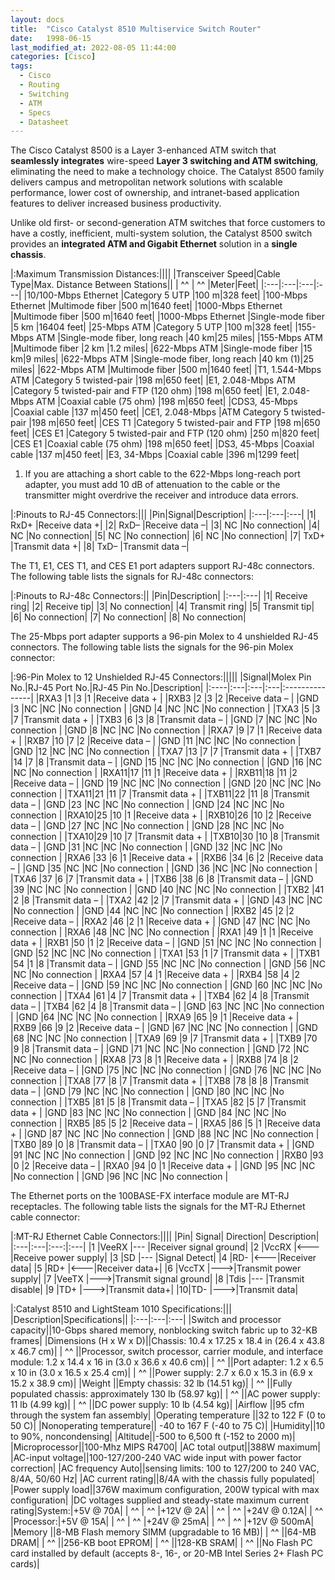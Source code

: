 ```yaml
---
layout: docs
title:  "Cisco Catalyst 8510 Multiservice Switch Router"
date:   1998-06-15
last_modified_at: 2022-08-05 11:44:00
categories: [Cisco]
tags:
  - Cisco
  - Routing
  - Switching
  - ATM
  - Specs
  - Datasheet
---
```


The Cisco Catalyst 8500 is a Layer 3-enhanced ATM switch that **seamlessly integrates** wire-speed **Layer 3 switching and ATM switching**,
eliminating the need to make a technology choice.
The Catalyst 8500 family delivers campus and metropolitan network solutions with scalable performance,
lower cost of ownership, and intranet-based application features to deliver increased business productivity.

Unlike old first- or second-generation ATM switches that force customers to have a costly,
inefficient, multi-system solution, the Catalyst 8500 switch provides an
**integrated ATM and Gigabit Ethernet** solution in a **single chassis**.

|:Maximum Transmission Distances:||||
|Transceiver Speed|Cable Type|Max. Distance Between Stations||
| ^^              | ^^       |Meter|Feet|
|:---|:---|:---|:---|
|10/100-Mbps Ethernet   |Category 5 UTP                 |100 m|328 feet|
|100-Mbps Ethernet      |Multimode fiber                |500 m|1640 feet|
|1000-Mbps Ethernet     |Multimode fiber                |500 m|1640 feet|
|1000-Mbps Ethernet     |Single-mode fiber              |5 km |16404 feet|
|25-Mbps ATM            |Category 5 UTP                 |100 m|328 feet|
|155-Mbps ATM           |Single-mode fiber, long reach  |40 km|25 miles|
|155-Mbps ATM           |Multimode fiber                |2 km |1.2 miles|
|622-Mbps ATM           |Single-mode fiber              |15 km|9 miles|
|622-Mbps ATM           |Single-mode fiber, long reach  |40 km (1)|25 miles|
|622-Mbps ATM           |Multimode fiber                |500 m|1640 feet|
|T1, 1.544-Mbps ATM     |Category 5 twisted-pair                    |198 m|650 feet|
|E1, 2.048-Mbps ATM     |Category 5 twisted-pair and FTP (120 ohm)  |198 m|650 feet|
|E1, 2.048-Mbps ATM     |Coaxial cable (75 ohm)                     |198 m|650 feet|
|CDS3, 45-Mbps          |Coaxial cable                              |137 m|450 feet|
|CE1, 2.048-Mbps        |ATM Category 5 twisted-pair                |198 m|650 feet|
|CES T1                 |Category 5 twisted-pair and FTP            |198 m|650 feet|
|CES E1                 |Category 5 twisted-pair and FTP (120 ohm)  |250 m|820 feet|
|CES E1                 |Coaxial cable (75 ohm)         |198 m|650 feet|
|DS3, 45-Mbps           |Coaxial cable                  |137 m|450 feet|
|E3, 34-Mbps            |Coaxial cable                  |396 m|1299 feet|

1. If you are attaching a short cable to the 622-Mbps long-reach port adapter, you must add 10 dB of attenuation to the cable or the transmitter might overdrive the receiver and introduce data errors.

|:Pinouts to RJ-45 Connectors:|||
|Pin|Signal|Description|
|:---|:---|:---|
|1| RxD+ |Receive data +|
|2| RxD– |Receive data –|
|3| NC |No connection|
|4| NC |No connection|
|5| NC |No connection|
|6| NC |No connection|
|7| TxD+ |Transmit data +|
|8| TxD– |Transmit data –|

The T1, E1, CES T1, and CES E1 port adapters support RJ-48c connectors.
The following table lists the signals for RJ-48c connectors:

|:Pinouts to RJ-48c Connectors:||
|Pin|Description|
|:---|:---|
|1| Receive ring|
|2| Receive tip|
|3| No connection|
|4| Transmit ring|
|5| Transmit tip|
|6| No connection|
|7| No connection|
|8| No connection|

The 25-Mbps port adapter supports a 96-pin Molex to 4 unshielded RJ-45 connectors.
The following table lists the signals for the 96-pin Molex connector:

|:96-Pin Molex to 12 Unshielded RJ-45 Connectors:|||||
|Signal|Molex Pin No.|RJ-45 Port No.|RJ-45 Pin No.|Description|
|:----|:---|:---|:---|:---------------|
|RXA3 |1   |3   |1   |Receive data +  |
|RXB3 |2   |3   |2   |Receive data –  |
|GND  |3   |NC  |NC  |No connection   |
|GND  |4   |NC  |NC  |No connection   |
|TXA3 |5   |3   |7   |Transmit data + |
|TXB3 |6   |3   |8   |Transmit data – |
|GND  |7   |NC  |NC  |No connection	  |
|GND  |8   |NC  |NC  |No connection	  |
|RXA7 |9   |7   |1   |Receive data +  |
|RXB7 |10  |7   |2   |Receive data –  |
|GND  |11  |NC  |NC  |No connection	  |
|GND  |12  |NC  |NC  |No connection	  |
|TXA7 |13  |7   |7   |Transmit data + |
|TXB7 |14  |7   |8   |Transmit data – |
|GND  |15  |NC  |NC  |No connection	  |
|GND  |16  |NC  |NC  |No connection	  |
|RXA11|17  |11  |1   |Receive data +  |
|RXB11|18  |11  |2   |Receive data –  |
|GND  |19  |NC  |NC  |No connection	  |
|GND  |20  |NC  |NC  |No connection	  |
|TXA11|21  |11  |7   |Transmit data + |
|TXB11|22  |11  |8   |Transmit data – |
|GND  |23  |NC  |NC  |No connection	  |
|GND  |24  |NC  |NC  |No connection	  |
|RXA10|25  |10  |1   |Receive data +  |
|RXB10|26  |10  |2   |Receive data –  |
|GND  |27  |NC  |NC  |No connection	  |
|GND  |28  |NC  |NC  |No connection	  |
|TXA10|29  |10  |7   |Transmit data + |
|TXB10|30  |10  |8   |Transmit data – |
|GND  |31  |NC  |NC  |No connection	  |
|GND  |32  |NC  |NC  |No connection	  |
|RXA6 |33  |6   |1   |Receive data +  |
|RXB6 |34  |6   |2   |Receive data –  |
|GND  |35  |NC  |NC  |No connection	  |
|GND  |36  |NC  |NC  |No connection	  |
|TXA6 |37  |6   |7   |Transmit data + |
|TXB6 |38  |6   |8   |Transmit data – |
|GND  |39  |NC  |NC  |No connection	  |
|GND  |40  |NC  |NC  |No connection	  |
|TXB2 |41  |2   |8   |Transmit data – |
|TXA2 |42  |2   |7   |Transmit data + |
|GND  |43  |NC  |NC  |No connection	  |
|GND  |44  |NC  |NC  |No connection	  |
|RXB2 |45  |2   |2   |Receive data –  |
|RXA2 |46  |2   |1   |Receive data +  |
|GND  |47  |NC  |NC  |No connection	  |
|RXA6 |48  |NC  |NC  |No connection	  |
|RXA1 |49  |1   |1   |Receive data +  |
|RXB1 |50  |1   |2   |Receive data –  |
|GND  |51  |NC  |NC  |No connection	  |
|GND  |52  |NC  |NC  |No connection	  |
|TXA1 |53  |1   |7   |Transmit data + |
|TXB1 |54  |1   |8   |Transmit data – |
|GND  |55  |NC  |NC  |No connection	  |
|GND  |56  |NC  |NC  |No connection	  |
|RXA4 |57  |4   |1   |Receive data +  |
|RXB4 |58  |4   |2   |Receive data –  |
|GND  |59  |NC  |NC  |No connection	  |
|GND  |60  |NC  |NC  |No connection	  |
|TXA4 |61  |4   |7   |Transmit data + |
|TXB4 |62  |4   |8   |Transmit data – |
|TXB4 |62  |4   |8   |Transmit data – |
|GND  |63  |NC  |NC  |No connection   |
|GND  |64  |NC  |NC  |No connection   |
|RXA9 |65  |9   |1   |Receive data +  |
|RXB9 |66  |9   |2   |Receive data –  |
|GND  |67  |NC  |NC  |No connection   |
|GND  |68  |NC  |NC  |No connection   |
|TXA9 |69  |9   |7   |Transmit data + |
|TXB9 |70  |9   |8   |Transmit data – |
|GND  |71  |NC  |NC  |No connection   |
|GND  |72  |NC  |NC  |No connection   |
|RXA8 |73  |8   |1   |Receive data +  |
|RXB8 |74  |8   |2   |Receive data –  |
|GND  |75  |NC  |NC  |No connection   |
|GND  |76  |NC  |NC  |No connection   |
|TXA8 |77  |8   |7   |Transmit data + |
|TXB8 |78  |8   |8   |Transmit data – |
|GND  |79  |NC  |NC  |No connection   |
|GND  |80  |NC  |NC  |No connection   |
|TXB5 |81  |5   |8   |Transmit data – |
|TXA5 |82  |5   |7   |Transmit data + |
|GND  |83  |NC  |NC  |No connection   |
|GND  |84  |NC  |NC  |No connection   |
|RXB5 |85  |5   |2   |Receive data –  |
|RXA5 |86  |5   |1   |Receive data +  |
|GND  |87  |NC  |NC  |No connection   |
|GND  |88  |NC  |NC  |No connection   |
|TXB0 |89  |0   |8   |Transmit data – |
|TXA0 |90  |0   |7   |Transmit data + |
|GND  |91  |NC  |NC  |No connection   |
|GND  |92  |NC  |NC  |No connection   |
|RXB0 |93  |0   |2   |Receive data –  |
|RXA0 |94  |0   |1   |Receive data +  |
|GND  |95  |NC  |NC  |No connection   |
|GND  |96  |NC  |NC  |No connection   |

The Ethernet ports on the 100BASE-FX interface module are MT-RJ receptacles.
The following table lists the signals for the MT-RJ Ethernet cable connector:

|:MT-RJ Ethernet Cable Connectors:||||
|Pin| Signal| Direction| Description|
|:---|:---|:---:|:---|
|1 |VeeRX |--- |Receiver signal ground|
|2 |VccRX |<---|Receive power supply|
|3 |SD    |--- |Signal Detect|
|4 |RD-   |<---|Receiver data|
|5 |RD+   |<---|Receiver data+|
|6 |VccTX |--->|Transmit power supply|
|7 |VeeTX |--->|Transmit signal ground|
|8 |Tdis  |--- |Transmit disable|
|9 |TD+   |--->|Transmit data+|
|10|TD-   |--->|Transmit data|

|:Catalyst 8510 and LightSteam 1010 Specifications:|||
|Description|Specifications||
|:---|:---|:---|
|Switch and processor capacity||10-Gbps shared memory, nonblocking switch fabric up to 32-KB frames|
|Dimensions (H x W x D)||Chassis: 10.4 x 17.25 x 18.4 in (26.4 x 43.8 x 46.7 cm)|
| ^^                   ||Processor, switch processor, carrier module, and interface module: 1.2 x 14.4 x 16 in (3.0 x 36.6 x 40.6 cm)|
| ^^                   ||Port adapter: 1.2 x 6.5 x 10 in (3.0 x 16.5 x 25.4 cm)|
| ^^                   ||Power supply: 2.7 x 6.0 x 15.3 in (6.9 x 15.2 x 38.9 cm)|
|Weight                ||Empty chassis: 32 lb (14.51 kg)|
| ^^                   ||Fully populated chassis: approximately 130 lb (58.97 kg)|
| ^^                   ||AC power supply: 11 lb (4.99 kg)|
| ^^                   ||DC power supply: 10 lb (4.54 kg)|
|Airflow ||95 cfm through the system fan assembly|
|Operating temperature ||32 to 122 F (0 to 50 C)|
|Nonoperating temperature|| -40 to 167 F (-40 to 75 C)|
|Humidity||10 to 90%, noncondensing|
|Altitude||-500 to 6,500 ft (-152 to 2000 m)|
|Microprocessor||100-Mhz MIPS R4700|
|AC total output||388W maximum|
|AC-input voltage||100-127/200-240 VAC wide input with power factor correction|
|AC frequency Auto||sensing limits: 100 to 127/200 to 240 VAC, 8/4A, 50/60 Hz|
|AC current rating||8/4A with the chassis fully populated|
|Power supply load||376W maximum configuration, 200W typical with max configuration|
|DC voltages supplied and steady-state maximum current rating|System:|+5V @ 70A|
| ^^                                                         | ^^    |+12V @ 2A|
| ^^                                                         | ^^    |+24V @ 0.12A|
| ^^                                                         |Processor:|+5V @ 15A|
| ^^                                                         | ^^    |+24V @ 25mA|
| ^^                                                         | ^^    |+12V @ 500mA|
|Memory                                                     ||8-MB Flash memory SIMM (upgradable to 16 MB)|
| ^^                                                        ||64-MB DRAM|
| ^^                                                        ||256-KB boot EPROM|
| ^^                                                        ||128-KB SRAM|
| ^^                                                        ||No Flash PC card installed by default (accepts 8-, 16-, or 20-MB Intel Series 2+ Flash PC cards)|
